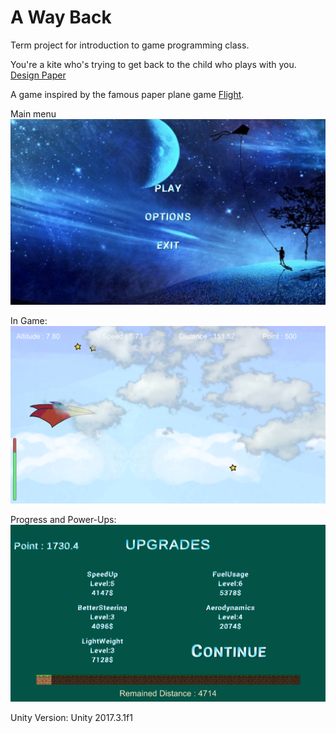 # A Way Back
Term project for introduction to game programming class.

You're a kite who's trying to get back to the child who plays with you.
[Design Paper](https://github.com/Arlandrian/A-Way-Back/blob/master/detailed%20game%20design%20paper.pdf)

A game inspired by the famous paper plane game [Flight](https://armorgames.com/play/7598/flight).

Main menu
![](https://github.com/Arlandrian/A-Way-Back/blob/master/Images/main%20menu.png?raw=true)

In Game:
![](https://github.com/Arlandrian/A-Way-Back/blob/master/Images/in%20game.png?raw=true)

Progress and Power-Ups:
![](https://github.com/Arlandrian/A-Way-Back/blob/master/Images/progress%20and%20power%20ups.png?raw=true)



Unity Version: Unity 2017.3.1f1
